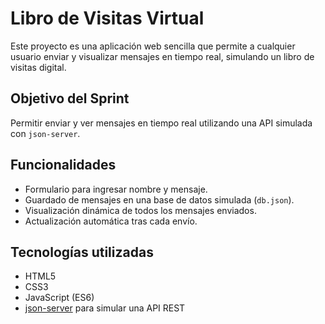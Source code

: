 #  Libro de Visitas Virtual

Este proyecto es una aplicación web sencilla que permite a cualquier usuario enviar y visualizar mensajes en tiempo real, simulando un libro de visitas digital.

##  Objetivo del Sprint

Permitir enviar y ver mensajes en tiempo real utilizando una API simulada con `json-server`.

##  Funcionalidades

- Formulario para ingresar nombre y mensaje.
- Guardado de mensajes en una base de datos simulada (`db.json`).
- Visualización dinámica de todos los mensajes enviados.
- Actualización automática tras cada envío.

##  Tecnologías utilizadas

- HTML5
- CSS3
- JavaScript (ES6)
- [json-server](https://github.com/typicode/json-server) para simular una API REST



